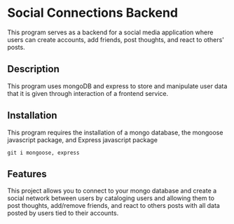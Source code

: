 
# Social Connections Backend

This program serves as a backend for a social media application where users can create accounts, add friends, post thoughts, and react to others' posts.

## Description

This program uses mongoDB and express to store and manipulate user data that it is given through interaction of a frontend service.

## Installation
This program requires the installation of a mongo database, the mongoose javascript package, and Express javascript package
```
git i mongoose, express
```
## Features
This project allows you to connect to your mongo database and create a social network between users by cataloging users and allowing them to post thoughts, add/remove friends, and react to others posts with all data posted by users tied to their accounts.
